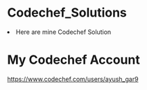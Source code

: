 # Codechef_Solutions
<li> Here are mine Codechef Solution

# My Codechef Account
 https://www.codechef.com/users/ayush_gar9
